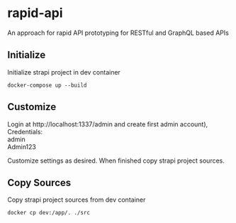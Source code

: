 # rapid-api

An approach for rapid API prototyping for RESTful and GraphQL based APIs

## Initialize

Initialize strapi project in dev container
```
docker-compose up --build
```

## Customize

Login at http://localhost:1337/admin and create first admin account),
Credentials:  
admin  
Admin123

Customize settings as desired. When finished copy strapi project sources.

## Copy Sources

Copy strapi project sources from dev container
```
docker cp dev:/app/. ./src
```